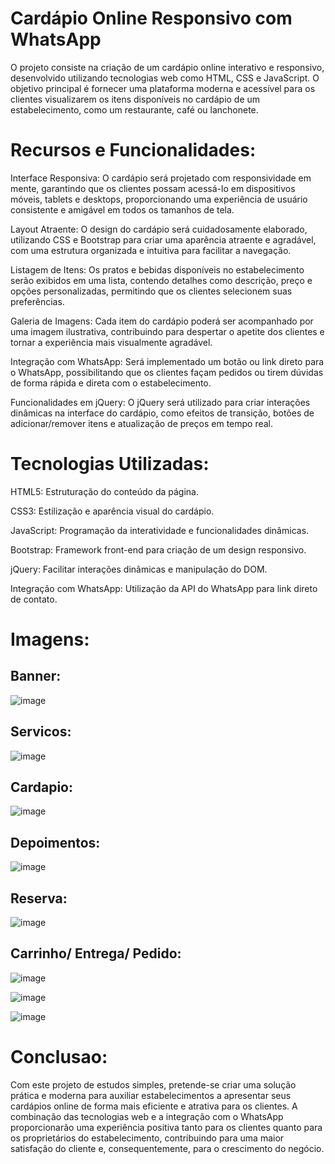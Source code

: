 # Cardápio Online Responsivo com WhatsApp

O projeto consiste na criação de um cardápio online interativo e responsivo, desenvolvido utilizando tecnologias web como HTML, CSS e JavaScript. O objetivo principal é fornecer uma plataforma moderna e acessível para os clientes visualizarem os itens disponíveis no cardápio de um estabelecimento, como um restaurante, café ou lanchonete.

# Recursos e Funcionalidades:
Interface Responsiva: O cardápio será projetado com responsividade em mente, garantindo que os clientes possam acessá-lo em dispositivos móveis, tablets e desktops, proporcionando uma experiência de usuário consistente e amigável em todos os tamanhos de tela.

Layout Atraente: O design do cardápio será cuidadosamente elaborado, utilizando CSS e Bootstrap para criar uma aparência atraente e agradável, com uma estrutura organizada e intuitiva para facilitar a navegação.

Listagem de Itens: Os pratos e bebidas disponíveis no estabelecimento serão exibidos em uma lista, contendo detalhes como descrição, preço e opções personalizadas, permitindo que os clientes selecionem suas preferências.

Galeria de Imagens: Cada item do cardápio poderá ser acompanhado por uma imagem ilustrativa, contribuindo para despertar o apetite dos clientes e tornar a experiência mais visualmente agradável.

Integração com WhatsApp: Será implementado um botão ou link direto para o WhatsApp, possibilitando que os clientes façam pedidos ou tirem dúvidas de forma rápida e direta com o estabelecimento.

Funcionalidades em jQuery: O jQuery será utilizado para criar interações dinâmicas na interface do cardápio, como efeitos de transição, botões de adicionar/remover itens e atualização de preços em tempo real.

# Tecnologias Utilizadas:
HTML5: Estruturação do conteúdo da página.

CSS3: Estilização e aparência visual do cardápio.

JavaScript: Programação da interatividade e funcionalidades dinâmicas.

Bootstrap: Framework front-end para criação de um design responsivo.

jQuery: Facilitar interações dinâmicas e manipulação do DOM.

Integração com WhatsApp: Utilização da API do WhatsApp para link direto de contato.

# Imagens:
## Banner:

![image](https://github.com/Kaetano-Rodrigues/Projeto-Estudos-CardapioOnline/assets/75049194/b9722cba-2410-441c-b636-082636ab088c)

## Servicos:
![image](https://github.com/Kaetano-Rodrigues/Projeto-Estudos-CardapioOnline/assets/75049194/879fe4de-a78a-4158-be85-a74f60e57e8e)

## Cardapio:
![image](https://github.com/Kaetano-Rodrigues/Projeto-Estudos-CardapioOnline/assets/75049194/36d983b5-4e34-4449-a0fb-ffaa38747308)

## Depoimentos:
![image](https://github.com/Kaetano-Rodrigues/Projeto-Estudos-CardapioOnline/assets/75049194/b2abae49-bc54-4f2d-8861-5ae67afe1cf7)

## Reserva:
![image](https://github.com/Kaetano-Rodrigues/Projeto-Estudos-CardapioOnline/assets/75049194/657f5422-f670-49b1-932a-02c2e84f38b2)

## Carrinho/ Entrega/ Pedido:
![image](https://github.com/Kaetano-Rodrigues/Projeto-Estudos-CardapioOnline/assets/75049194/8af2d092-b8d5-4351-8034-bd6b0fc7bbd5)

![image](https://github.com/Kaetano-Rodrigues/Projeto-Estudos-CardapioOnline/assets/75049194/75d9261b-7e4d-4cd5-99d4-c903e0d84888)

![image](https://github.com/Kaetano-Rodrigues/Projeto-Estudos-CardapioOnline/assets/75049194/4fd52bf8-a813-4cf4-ac6a-4fcca9cf5589)


# Conclusao:
Com este projeto de estudos simples, pretende-se criar uma solução prática e moderna para auxiliar estabelecimentos a apresentar seus cardápios online de forma mais eficiente e atrativa para os clientes. A combinação das tecnologias web e a integração com o WhatsApp proporcionarão uma experiência positiva tanto para os clientes quanto para os proprietários do estabelecimento, contribuindo para uma maior satisfação do cliente e, consequentemente, para o crescimento do negócio.



